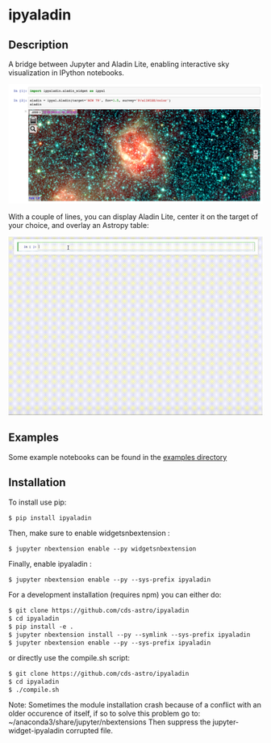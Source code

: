 ipyaladin
===============================

Description
-----------

A bridge between Jupyter and Aladin Lite, enabling interactive sky visualization in IPython notebooks.

![ipyaladin example](ipyaladin-screenshot.png)

With a couple of lines, you can display Aladin Lite, center it on the target of your choice, and overlay an Astropy table:

![ipyaladin example](ipyaladin-screencast.gif)

Examples
-----------

Some example notebooks can be found in the [examples directory](examples)

Installation
------------

To install use pip:

    $ pip install ipyaladin

Then, make sure to enable widgetsnbextension :

    $ jupyter nbextension enable --py widgetsnbextension
    
Finally, enable ipyaladin :

    $ jupyter nbextension enable --py --sys-prefix ipyaladin


For a development installation (requires npm) you can either do:

    $ git clone https://github.com/cds-astro/ipyaladin
    $ cd ipyaladin
    $ pip install -e .
    $ jupyter nbextension install --py --symlink --sys-prefix ipyaladin
    $ jupyter nbextension enable --py --sys-prefix ipyaladin

or directly use the compile.sh script:

    $ git clone https://github.com/cds-astro/ipyaladin
    $ cd ipyaladin
    $ ./compile.sh

Note:
Sometimes the module installation crash because of a conflict with an older occurence of itself, if so to solve this problem go to:  ~/anaconda3/share/jupyter/nbextensions
Then suppress the jupyter-widget-ipyaladin corrupted file.
